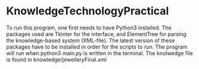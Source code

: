 # KnowledgeTechnologyPractical

To run this program, one first needs to have Python3 installed. 
The packages used are Tkinter for the interface, and ElementTree for parsing the knowledge-based system (XML-file). 
The latest version of these packages have to be installed in order for the scripts to run. 
The program will run when python3 main.py is written in the terminal.
The knolwedge file is found in knowledge/jewelleryFinal.xml
